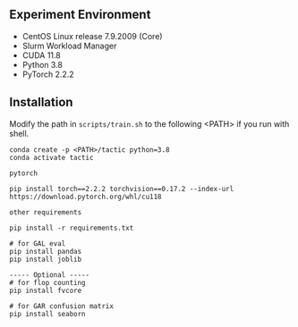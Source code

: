 ## Experiment Environment
- CentOS Linux release 7.9.2009 (Core)
- Slurm Workload Manager
- CUDA 11.8
- Python 3.8
- PyTorch 2.2.2

## Installation
Modify the path in `scripts/train.sh` to the following \<PATH> if you run with shell.
```
conda create -p <PATH>/tactic python=3.8
conda activate tactic
```

`pytorch`

```
pip install torch==2.2.2 torchvision==0.17.2 --index-url https://download.pytorch.org/whl/cu118
```

`other requirements`
```
pip install -r requirements.txt

# for GAL eval
pip install pandas
pip install joblib

----- Optional -----
# for flop counting
pip install fvcore

# for GAR confusion matrix
pip install seaborn
```